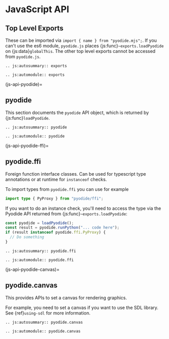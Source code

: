 # JavaScript API

## Top Level Exports

These can be imported via `import { name } from "pyodide.mjs";`. If you can't
use the es6 module, `pyodide.js` places {js:func}`~exports.loadPyodide` on
{js:data}`globalThis`. The other top level exports cannot be accessed from
`pyodide.js`.

```{eval-rst}
.. js:autosummary:: exports

.. js:automodule:: exports
```

(js-api-pyodide)=

## pyodide

This section documents the `pyodide` API object, which is returned by
{js:func}`loadPyodide`.

```{eval-rst}
.. js:autosummary:: pyodide

.. js:automodule:: pyodide
```

(js-api-pyodide-ffi)=

## pyodide.ffi

Foreign function interface classes. Can be used for typescript type annotations
or at runtime for `instanceof` checks.

To import types from `pyodide.ffi` you can use for example

```ts
import type { PyProxy } from "pyodide/ffi";
```

If you want to do an instance check, you'll need to access the type via the
Pyodide API returned from {js:func}`~exports.loadPyodide`:

```js
const pyodide = loadPyodide();
const result = pyodide.runPython("... code here");
if (result instanceof pyodide.ffi.PyProxy) {
  // Do something
}
```

```{eval-rst}
.. js:autosummary:: pyodide.ffi

.. js:automodule:: pyodide.ffi
```

(js-api-pyodide-canvas)=

## pyodide.canvas

This provides APIs to set a canvas for rendering graphics.

For example, you need to set a canvas if you want to use the SDL library. See
{ref}`using-sdl` for more information.

```{eval-rst}
.. js:autosummary:: pyodide.canvas

.. js:automodule:: pyodide.canvas
```
